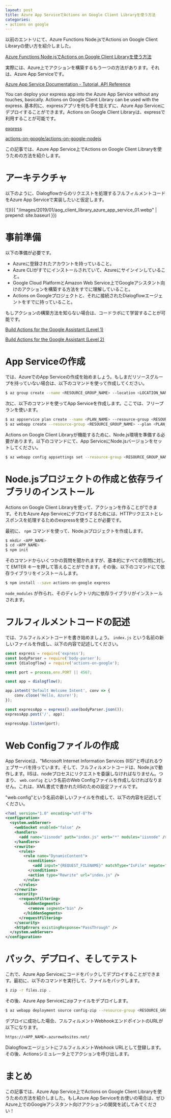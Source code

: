 ```yaml
---
layout: post
title: Azure App ServiceでActions on Google Client Libraryを使う方法
categories:
- actions on google
---
```


以前のエントリにて、Azure Functions Node.jsでActions on Google Client Libraryの使い方を紹介しました。

[Azure Functions Node.jsでActions on Google Client Libraryを使う方法](https://medium.com/@yoichiro/how-to-use-actions-on-google-client-library-on-azure-functions-node-js-178d5ecd04e3)

実際には、Azure上でアクションを構築するもう一つの方法があります。それは、Azure App Serviceです。

[Azure App Service Documentation - Tutorial, API Reference](https://docs.microsoft.com/en-us/azure/app-service/)

You can deploy your express app into the Azure App Service without any touches, basically. Actions on Google Client Library can be used with the express.
基本的に、expressアプリを何も手を加えずに、Azure App Serviceにデプロイすることができます。Actions on Google Client Libraryは、expressで利用することが可能です。

[express](https://www.npmjs.com/package/express)

[actions-on-google/actions-on-google-nodejs](https://github.com/actions-on-google/actions-on-google-nodejs)

この記事では、Azure App Service上でActions on Google Client Libraryを使うための方法を紹介します。

# アーキテクチャ

以下のように、Dialogflowからのリクエストを処理するフルフィルメントコードをAzure App Serviceで実装したいと仮定します。

![]({{ "/images/2019/01/aog_client_library_azure_app_service_01.webp" | prepend: site.baseurl }})

# 事前準備

以下の準備が必要です。

* Azureに登録されたアカウントを持っていること。
* Azure CLIがすでにインストールされていて、Azureにサインインしていること。
* Google Cloud PlatformとAmazon Web Service上でGoogleアシスタント向けのアクションを構築する方法をすでに理解していること。
* Actions on Googleプロジェクトと、それに接続されたDialogflowエージェントをすでに持っていること。

もしアクションの構築方法を知らない場合は、コードラボにて学習することが可能です。

[Build Actions for the Google Assistant (Level 1)](https://codelabs.developers.google.com/codelabs/actions-1/index.html#0)

[Build Actions for the Google Assistant (Level 2)](https://codelabs.developers.google.com/codelabs/actions-2/index.html#0)

# App Serviceの作成

では、AzureでのApp Serviceの作成を始めましょう。もしまだリソースグループを持っていない場合は、以下のコマンドを使って作成してください。

```bash
$ az group create --name <RESOURCE_GROUP_NAME> --location <LOCATION_NAME>
```

次に、以下のコマンドを使ってApp Serviceを作成します。ここでは、フリープランを使います。

```bash
$ az appservice plan create --name <PLAN_NAME> --resource-group <RESOURCE_GROUP_NAME> --sku FREE
$ az webapp create --resource-group <RESOURCE_GROUP_NAME> --plan <PLAN_NAME> --name <APP_NAME>
```

Actions on Google Client Libraryが機能するために、Node.js環境を準備する必要があります。以下のコマンドにて、App ServiceにNode.jsバージョンをセットしてください。

```bash
$ az webapp config appsettings set --resource-group <RESOURCE_GROUP_NAME> --name <APP_NAME> --settings WEBSITE_NODE_DEFAULT_VERSION=8.11.1
```

# Node.jsプロジェクトの作成と依存ライブラリのインストール

Actions on Google Client Libraryを使って、アクションを作ることができます。それをAzure App Serviceにデプロイするためには、HTTPリクエストとレスポンスを処理するためのexpressを使うことが必要です。

最初に、 `npm` コマンドを使って、Node.jsプロジェクトを作成します。

```bash
$ mkdir <APP_NAME>
$ cd <APP_NAME>
$ npm init
```

そのコマンドからいくつかの質問を聞かれますが、基本的にすべての質問に対して EMTER キーを押して答えることができます。その後、以下のコマンドにて依存ライブラリをインストールします。

```bash
$ npm install --save actions-on-google express
```

`node_modules` が作られ、そのディレクトリ内に依存ライブラリがインストールされます。

# フルフィルメントコードの記述

では、フルフィルメントコードを書き始めましょう。 `index.js` という名前の新しいファイルを作成し、以下の内容で記述してください。

```js
const express = require('express');
const bodyParser = require('body-parser');
const {dialogflow} = require('actions-on-google');

const port = process.env.PORT || 4567;

const app = dialogflow();

app.intent('Default Welcome Intent', conv => {
    conv.close('Hello, Azure!');
});

const expressApp = express().use(bodyParser.json());
expressApp.post('/', app);

expressApp.listen(port);
```

# Web Configファイルの作成

App Serviceは、"Microsoft Internet Information Services (IIS)"と呼ばれるウェブサーバを持っています。そして、フルフィルメントコードは、Node.jsで動作します。IISは、nodeプロセスにリクエストを委譲しなければなりません。つまり、 `web.config` という名前のWeb Configファイルを作成しなければなりません。これは、XML書式で書かれたIISのための設定ファイルです。

"web.config"という名前の新しいファイルを作成して、以下の内容を記述してください。

```xml
<?xml version="1.0" encoding="utf-8"?>
<configuration>
  <system.webServer>
    <webSocket enabled="false" />
    <handlers>
      <add name="iisnode" path="index.js" verb="*" modules="iisnode" />
    </handlers>
    <rewrite>
      <rules>
        <rule name="DynamicContent">
          <conditions>
            <add input="{REQUEST_FILENAME}" matchType="IsFile" negate="True" />
          </conditions>
          <action type="Rewrite" url="index.js" />
        </rule>
      </rules>
    </rewrite>
    <security>
      <requestFiltering>
        <hiddenSegments>
          <remove segment="bin" />
        </hiddenSegments>
      </requestFiltering>
    </security>
    <httpErrors existingResponse="PassThrough" />
  </system.webServer>
</configuration>
```

# パック、デプロイ、そしてテスト

これで、Azure App Serviceにコードをパックしてデプロイすることができます。最初に、以下のコマンドを実行して、ファイルをパックします。

```bash
$ zip -r files.zip .
```

その後、Azure App Serviceにzipファイルをデプロイします。

```bash
$ az webapp deployment source config-zip --resource-group <RESOURCE_GROUP_NAME> --name <APP_NAME> --src <ZIP_FILE_PATH>
```

デプロイに成功した場合、フルフィルメントWebhookエンドポイントのURLが以下になります。

```txt
https://<APP_NAME>.azurewebsites.net/
```

DialogflowエージェントにフルフィルメントWebhook URLとして登録します。その後、Actionsシミュレータ上でアクションを呼び出します。

# まとめ

この記事では、Azure App Service上でActions on Google Client Libraryを使うための方法を紹介しました。もしAzure App Serviceをお使いの場合は、ぜひAzure上でのGoogleアシスタント向けアクションの開発を試してみてください！
